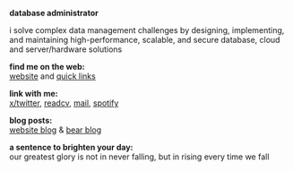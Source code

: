 
**database administrator**

i solve complex data management challenges by designing, implementing, and maintaining high-performance, scalable, and secure database, cloud and server/hardware solutions

**find me on the web:**<br>
[website](https://yuricunha.com) and [quick links](https://links.yuricunha.com)

**link with me:**<br>
[x/twitter](https://twitter.com/isyuricunha), [readcv](https://read.cv/isyuricunha), [mail](mailto:isyuricunha@duck.com), [spotify](https://open.spotify.com/user/22wrcoowop6hb63heywvtaypy?si=e1e818483a1a43a1)

**blog posts:**<br>
[website blog](https://yuricunha.com/blog/reflections-of-a-conflicted-impostor) & [bear blog](https://yuricunha.bearblog.dev/)

**a sentence to brighten your day:**<br>
    our greatest glory is not in never falling, but in rising every time we fall

